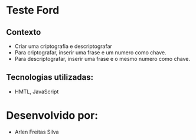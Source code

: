 # Teste Ford

## Contexto
- Criar uma criptografia e descriptografar
- Para criptografar, inserir uma frase e um numero como chave.
- Para descriptografar, inserir uma frase e o mesmo numero como chave.

## Tecnologias utilizadas:

- HMTL, JavaScript



# Desenvolvido por:
- Arlen Freitas Silva
